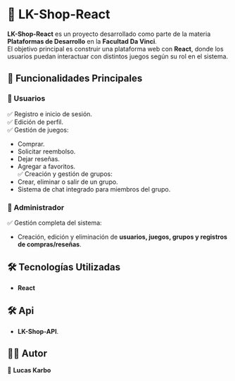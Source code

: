 # 🛒 LK-Shop-React  

**LK-Shop-React** es un proyecto desarrollado como parte de la materia **Plataformas de Desarrollo** en la **Facultad Da Vinci**.  
El objetivo principal es construir una plataforma web con **React**, donde los usuarios puedan interactuar con distintos juegos según su rol en el sistema.  

## 🚀 Funcionalidades Principales  

### 🔹 Usuarios  
✅ Registro e inicio de sesión.  
✅ Edición de perfil.  
✅ Gestión de juegos:  
   - Comprar.  
   - Solicitar reembolso.  
   - Dejar reseñas.  
   - Agregar a favoritos.  
✅ Creación y gestión de grupos:  
   - Crear, eliminar o salir de un grupo.  
   - Sistema de chat integrado para miembros del grupo.  

### 🔹 Administrador  
✅ Gestión completa del sistema:  
   - Creación, edición y eliminación de **usuarios, juegos, grupos y registros de compras/reseñas**.  

## 🛠️ Tecnologías Utilizadas  
- **React**

## 🛠️ Api
- **LK-Shop-API**.  

## 👨‍💻 Autor  
🔹 **Lucas Karbo**  
